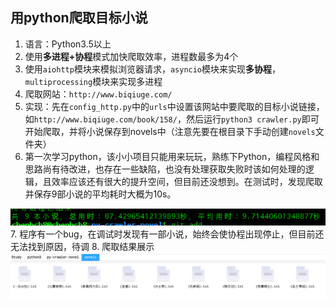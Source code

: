## 用python爬取目标小说
1. 语言：Python3.5以上
2. 使用**多进程+协程**模式加快爬取效率，进程数最多为4个
3. 使用`aiohttp`模块来模拟浏览器请求，`asyncio`模块来实现**多协程**，`multiprocessing`模块来实现多进程
4. 爬取网站：`http://www.biqiuge.com/`
5. 实现：先在`config_http.py`中的`urls`中设置该网站中要爬取的目标小说链接，如`http://www.biqiuge.com/book/158/`，然后运行`python3 crawler.py`即可开始爬取，并将小说保存到novels中（注意先要在根目录下手动创建`novels`文件夹）
6. 第一次学习python，该小小项目只能用来玩玩，熟练下Python，编程风格和思路尚有待改进，也存在一些缺陷，也没有处理获取失败时该如何处理的逻辑，且效率应该还有很大的提升空间，但目前还没想到。在测试时，发现爬取并保存9部小说的平均耗时大概为10s。
<center>
<img src="novels/time.png">
</center>
7. 程序有一个bug，在调试时发现有一部小说，始终会使协程出现停止，但目前还无法找到原因，待调
8. 爬取结果展示
<center>
<img src="novels/result.png">
</center>
